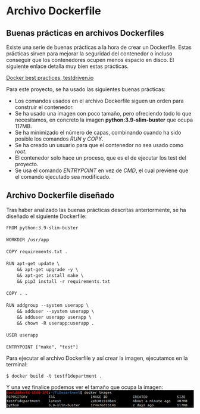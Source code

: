 # Archivo Dockerfile

## Buenas prácticas en archivos Dockerfiles
Existe una serie de buenas prácticas a la hora de crear un Dockerfile. Estas prácticas sirven para mejorar la seguridad del contenedor o incluso conseguir que los contenedores ocupen menos espacio en disco. El siguiente enlace detalla muy bien estas prácticas.

[Docker best practices, testdriven.io](https://testdriven.io/blog/docker-best-practices/)

Para este proyecto, se ha usado las siguientes buenas prácticas:
* Los comandos usados en el archivo Dockerfile siguen un orden para construir el contenedor.
* Se ha usado una imagen con poco tamaño, pero ofreciendo todo lo que necesitamos, en concreto la imagen **python:3.9-slim-buster** que ocupa 117MB.
* Se ha minimizado el número de capas, combinando cuando ha sido posible los comandos *RUN* y *COPY*.
* Se ha creado un usuario para que el contenedor no sea usado como *root*.
* El contenedor solo hace un proceso, que es el de ejecutar los test del proyecto.
* Se usa el comando *ENTRYPOINT* en vez de *CMD*, el cual previene que el comando ejecutado sea modificado.

## Archivo Dockerfile diseñado
Tras haber analizado las buenas prácticas descritas anteriormente, se ha diseñado el siguiente Dockerfile:
```
FROM python:3.9-slim-buster

WORKDIR /usr/app

COPY requirements.txt .

RUN apt-get update \
	&& apt-get upgrade -y \
	&& apt-get install make \
	&& pip3 install -r requirements.txt

COPY . .

RUN addgroup --system userapp \
	&& adduser --system userapp \
	&& adduser userapp userapp \
	&& chown -R userapp:userapp .

USER userapp

ENTRYPOINT ["make", "test"]
```
Para ejecutar el archivo Dockerfile y así crear la imagen, ejecutamos en la terminal:
```
$ docker build -t testf1department .
```
Y una vez finalice podemos ver el tamaño que ocupa la imagen:
![CapturaTestsImagen](./img/testsImagen.png)
